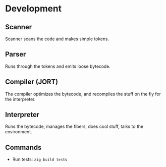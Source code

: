 # Development

## Scanner
Scanner scans the code and makes simple tokens.

## Parser
Runs through the tokens and emits loose bytecode.

## Compiler (JORT)
The compiler optimizes the bytecode, and recompiles the stuff on the fly for the interpreter.

## Interpreter
Runs the bytecode, manages the fibers, does cool stuff, talks to the environment.

## Commands
- Run tests: `zig build tests`
